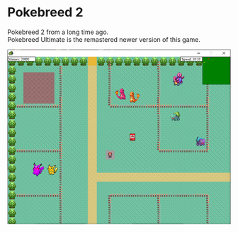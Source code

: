# Pokebreed 2
Pokebreed 2 from a long time ago.  
Pokebreed Ultimate is the remastered newer version of this game.

![Screenshot](https://github.com/timeblade0/Pokebreed/blob/002_pokebreed_2/screenshot.png)
